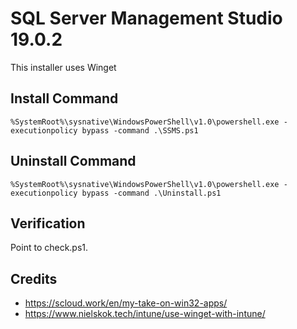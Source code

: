 # SQL Server Management Studio 19.0.2

This installer uses Winget

## Install Command

```%SystemRoot%\sysnative\WindowsPowerShell\v1.0\powershell.exe -executionpolicy bypass -command .\SSMS.ps1```

## Uninstall Command

```%SystemRoot%\sysnative\WindowsPowerShell\v1.0\powershell.exe -executionpolicy bypass -command .\Uninstall.ps1```

## Verification

Point to check.ps1.

## Credits

- https://scloud.work/en/my-take-on-win32-apps/
- https://www.nielskok.tech/intune/use-winget-with-intune/

